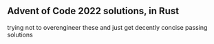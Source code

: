 ## Advent of Code 2022 solutions, in Rust

trying not to overengineer these and just get decently concise passing solutions